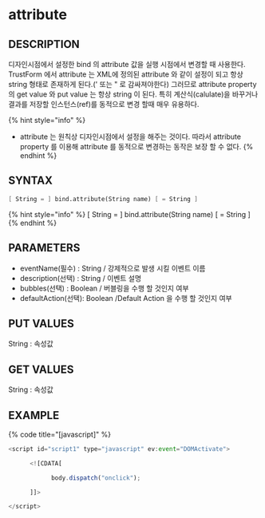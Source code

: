 # attribute

## DESCRIPTION  
디자인시점에서 설정한 bind 의 attribute 값을 실행 시점에서 변경할 때 사용한다.
TrustForm 에서 attribute 는 XML에 정의된 attribute 와 같이 설정이 되고 항상 string 형태로 존재하게 된다.(' 또는 " 로 감싸져야한다) 
그러므로 attribute property 의 get value 와 put value 는 항상 string 이 된다.
특히 계산식(calulate)을 바꾸거나 결과를 저장할 인스턴스(ref)를 동적으로 변경 할때 매우 유용하다.

{% hint style="info" %}
* attribute 는 원칙상 디자인시점에서 설정을 해주는 것이다. 따라서 attribute property 를 이용해 attribute 를 동적으로 변경하는 동작은 보장 할 수 없다. 
{% endhint %}

## SYNTAX 

```scheme
[ String = ] bind.attribute(String name) [ = String ] 
```

{% hint style="info" %}
\[ String = \] bind.attribute\(String name\) \[ = String \]
{% endhint %}

## PARAMETERS 
* eventName\(필수\) : String / 강제적으로 발생 시킬 이벤트 이름
* description\(선택\) : String / 이벤트 설명
* bubbles\(선택\) : Boolean / 버블링을 수행 할 것인지 여부
* defaultAction\(선택\):  Boolean /Default Action 을 수행 할 것인지 여부

## PUT VALUES 
   String : 속성값  

## GET VALUES
  String : 속성값

## EXAMPLE
{% code title="\[javascript\]" %}   
```javascript
<script id="script1" type="javascript" ev:event="DOMActivate">

      <![CDATA[

            body.dispatch("onclick");

      ]]>

</script> 
```

